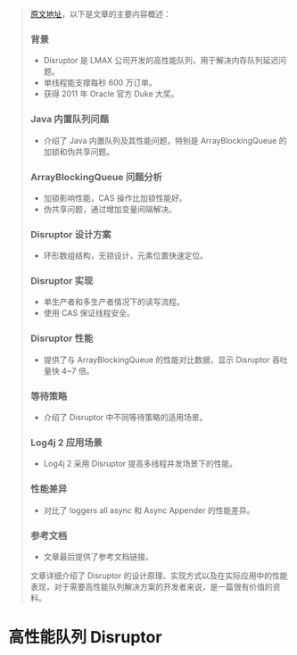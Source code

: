 > [原文地址](https://tech.meituan.com/2016/11/18/disruptor.html)，以下是文章的主要内容概述：
>
> ### 背景
>
> - Disruptor 是 LMAX 公司开发的高性能队列，用于解决内存队列延迟问题。
> - 单线程能支撑每秒 600 万订单。
> - 获得 2011 年 Oracle 官方 Duke 大奖。
>
> ### Java 内置队列问题
>
> - 介绍了 Java 内置队列及其性能问题，特别是 ArrayBlockingQueue 的加锁和伪共享问题。
>
> ### ArrayBlockingQueue 问题分析
>
> - 加锁影响性能，CAS 操作比加锁性能好。
> - 伪共享问题，通过增加变量间隔解决。
>
> ### Disruptor 设计方案
>
> - 环形数组结构，无锁设计，元素位置快速定位。
>
> ### Disruptor 实现
>
> - 单生产者和多生产者情况下的读写流程。
> - 使用 CAS 保证线程安全。
>
> ### Disruptor 性能
>
> - 提供了与 ArrayBlockingQueue 的性能对比数据，显示 Disruptor 吞吐量快 4~7 倍。
>
> ### 等待策略
>
> - 介绍了 Disruptor 中不同等待策略的适用场景。
>
> ### Log4j 2 应用场景
>
> - Log4j 2 采用 Disruptor 提高多线程并发场景下的性能。
>
> ### 性能差异
>
> - 对比了 loggers all async 和 Async Appender 的性能差异。
>
> ### 参考文档
>
> - 文章最后提供了参考文档链接。
>
> 文章详细介绍了 Disruptor 的设计原理、实现方式以及在实际应用中的性能表现，对于需要高性能队列解决方案的开发者来说，是一篇很有价值的资料。

# 高性能队列 Disruptor
